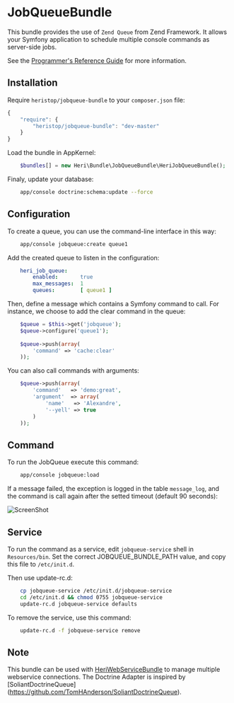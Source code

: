 # JobQueueBundle

This bundle provides the use of `Zend Queue` from Zend Framework. It allows your Symfony application to schedule multiple console commands as server-side jobs.

See the [Programmer's Reference Guide](http://framework.zend.com/manual/1.9/en/zend.queue.html) for more information.

## Installation

Require `heristop/jobqueue-bundle` to your `composer.json` file:

```js
{
    "require": {
        "heristop/jobqueue-bundle": "dev-master"
    }
}
```

Load the bundle in AppKernel:

```php
    $bundles[] = new Heri\Bundle\JobQueueBundle\HeriJobQueueBundle();
```

Finaly, update your database:

```sh
    app/console doctrine:schema:update --force
```

## Configuration

To create a queue, you can use the command-line interface in this way:

```sh
    app/console jobqueue:create queue1
```

Add the created queue to listen in the configuration:

```yaml
    heri_job_queue:
        enabled:       true
        max_messages:  1
        queues:        [ queue1 ]
```

Then, define a message which contains a Symfony command to call. For instance, we choose to add the clear command in the queue:

```php
    $queue = $this->get('jobqueue');
    $queue->configure('queue1');
    
    $queue->push(array(
        'command' => 'cache:clear'
    ));
```

You can also call commands with arguments:

``` php
    $queue->push(array(
        'command'   => 'demo:great',
        'argument'  => array(
            'name'   => 'Alexandre',
            '--yell' => true
        )
    ));
```

## Command

To run the JobQueue execute this command:

```sh
    app/console jobqueue:load
```

If a message failed, the exception is logged in the table `message_log`, and the command is call again after the setted timeout (default 90 seconds):

![ScreenShot](https://raw.github.com/heristop/HeriJobQueueBundle/master/Resources/doc/console.png)

## Service

To run the command as a service, edit `jobqueue-service` shell in `Resources/bin`.
Set the correct JOBQUEUE_BUNDLE_PATH value, and copy this file to `/etc/init.d`.

Then use update-rc.d:

```sh
    cp jobqueue-service /etc/init.d/jobqueue-service
    cd /etc/init.d && chmod 0755 jobqueue-service
    update-rc.d jobqueue-service defaults
```

To remove the service, use this command:

```sh
    update-rc.d -f jobqueue-service remove
```

## Note

This bundle can be used with [HeriWebServiceBundle](https://github.com/heristop/HeriWebServiceBundle/) to manage multiple webservice connections.
The Doctrine Adapter is inspired by [SoliantDoctrineQueue] (https://github.com/TomHAnderson/SoliantDoctrineQueue).
